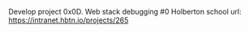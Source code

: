 Develop project 
0x0D. Web stack debugging #0
Holberton school
url: https://intranet.hbtn.io/projects/265
